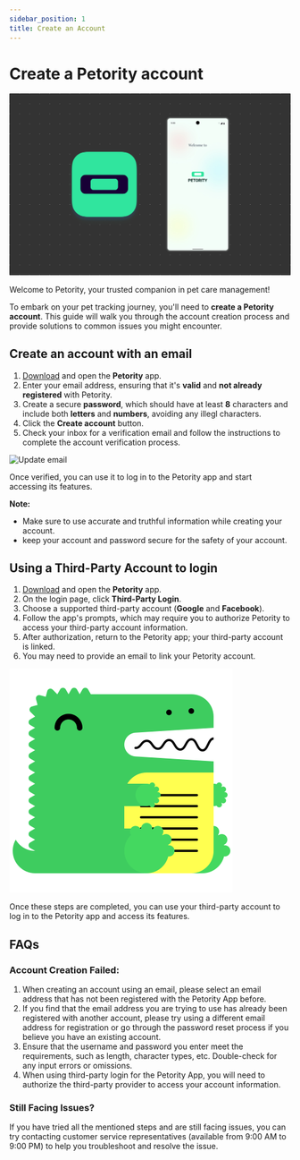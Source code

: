 ```yaml
---
sidebar_position: 1
title: Create an Account
---
```


# Create a Petority account
![Update email](/img/manage-account/Welcome.jpg)

Welcome to Petority, your trusted companion in pet care management!

To embark on your pet tracking journey, you'll need to **create a Petority account**. This guide will walk you through the account creation process and provide solutions to common issues you might encounter.
## Create an account with an email
1. [Download](/docs/petority/get-to-know/intro) and open the **Petority** app.
2. Enter your email address, ensuring that it's **valid** and **not already registered** with Petority.
3. Create a secure **password**, which should have at least **8** characters and include both **letters** and **numbers**, avoiding any illegl characters.
4. Click the **Create account** button.
5. Check your inbox for a verification email and follow the instructions to complete the account verification process.

![Update email](/img/manage-account/Email.gif)

Once verified, you can use it to log in to the Petority app and start accessing its features.

**Note:**

+ Make sure to use accurate and truthful information while creating your account.
+ keep your account and password secure for the safety of your account.

## Using a Third-Party Account to login
1. [Download](/docs/petority/get-to-know/intro) and open the **Petority** app.
2. On the login page, click **Third-Party Login**.
3. Choose a supported third-party account  (**Google** and **Facebook**).
4. Follow the app's prompts, which may require you to authorize Petority to access your third-party account information.
5. After authorization, return to the Petority app; your third-party account is linked.
6. You may need to provide an email to link your Petority account.

![Third-Party](/img/logo.svg)
  
Once these steps are completed, you can use your third-party account to log in to the Petority app and access its features.

## FAQs
### Account Creation Failed:
1. When creating an account using an email, please select an email address that has not been registered with the Petority App before.
2. If you find that the email address you are trying to use has already been registered with another account, please try using a different email address for registration or go through the password reset process if you believe you have an existing account.
3. Ensure that the username and password you enter meet the requirements, such as length, character types, etc. Double-check for any input errors or omissions.
4. When using third-party login for the Petority App, you will need to authorize the third-party provider to access your account information.

### Still Facing Issues?
If you have tried all the mentioned steps and are still facing issues, you can try contacting customer service representatives (available from 9:00 AM to 9:00 PM) to help you troubleshoot and resolve the issue.

